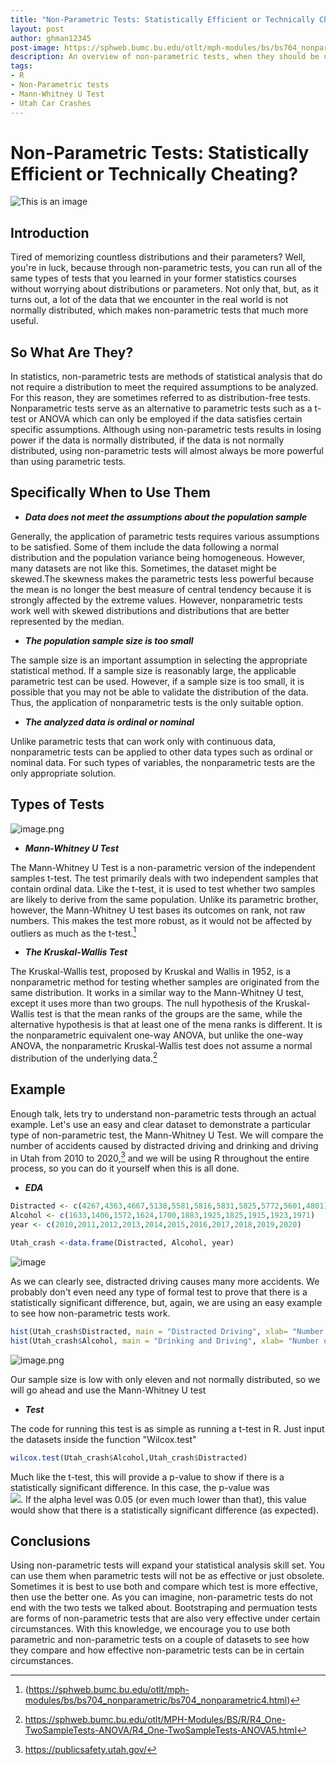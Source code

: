 ```yaml
---
title: "Non-Parametric Tests: Statistically Efficient or Technically Cheating?"
layout: post
author: ghman12345
post-image: https://sphweb.bumc.bu.edu/otlt/mph-modules/bs/bs704_nonparametric/Nonparametric%20Wordle.png
description: An overview of non-parametric tests, when they should be used, what forms they come in, and how to use them
tags:
- R
- Non-Parametric tests
- Mann-Whitney U Test
- Utah Car Crashes
---
```


# Non-Parametric Tests: Statistically Efficient or Technically Cheating?
![This is an image](https://i.ibb.co/xLgsGZV/Frank-Wilcoxon.png)
## Introduction
Tired of memorizing countless distributions and their parameters? Well, you're in luck, because through non-parametric tests, you can run all of the same types of tests that you learned in your former statistics courses without worrying about distributions or parameters. Not only that, but, as it turns out, a lot of the data that we encounter in the real world is not normally distributed, which makes non-parametric tests that much more useful.
## So What Are They?
In statistics, non-parametric tests are methods of statistical analysis that do not require a distribution to meet the required assumptions to be analyzed. For this reason, they are sometimes referred to as distribution-free tests. Nonparametric tests serve as an alternative to parametric tests such as a t-test or ANOVA which can only be employed if the data satisfies certain specific assumptions. Although using non-parametric tests results in losing power if the data is normally distributed, if the data is not normally distributed, using non-parametric tests will almost always be more powerful than using parametric tests.
## Specifically When to Use Them
- ***Data does not meet the assumptions about the population sample***

Generally, the application of parametric tests requires various assumptions to be satisfied. Some of them include the data following a normal distribution and the population variance being homogeneous. However, many datasets are not like this. Sometimes, the dataset might be skewed.The skewness makes the parametric tests less powerful because the mean is no longer the best measure of central tendency because it is strongly affected by the extreme values. However, nonparametric tests work well with skewed distributions and distributions that are better represented by the median.

- ***The population sample size is too small***

The sample size is an important assumption in selecting the appropriate statistical method. If a sample size is reasonably large, the applicable parametric test can be used. However, if a sample size is too small, it is possible that you may not be able to validate the distribution of the data. Thus, the application of nonparametric tests is the only suitable option.

- ***The analyzed data is ordinal or nominal***

Unlike parametric tests that can work only with continuous data, nonparametric tests can be applied to other data types such as ordinal or nominal data. For such types of variables, the nonparametric tests are the only appropriate solution.
## Types of Tests

![image.png](https://cdn.corporatefinanceinstitute.com/assets/nonparametric-tests.png)

 - ***Mann-Whitney U Test***

The Mann-Whitney U Test is a non-parametric version of the independent samples t-test. The test primarily deals with two independent samples that contain ordinal data. Like the t-test, it is used to test whether two samples are likely to derive from the same population. Unlike its parametric brother, however, the Mann-Whitney U test bases its outcomes on rank, not raw numbers. This makes the test more robust, as it would not be affected by outliers as much as the t-test.[^1]
[^1]: (https://sphweb.bumc.bu.edu/otlt/mph-modules/bs/bs704_nonparametric/bs704_nonparametric4.html)

- ***The Kruskal-Wallis Test***

The Kruskal-Wallis test, proposed by Kruskal and Wallis in 1952, is a nonparametric method for testing whether samples are originated from the same distribution. It works in a similar way to the Mann-Whitney U test, except it uses more than two groups. The null hypothesis of the Kruskal-Wallis test is that the mean ranks of the groups are the same, while the alternative hypothesis is that at least one of the mena ranks is different. It is the nonparametric equivalent one-way ANOVA, but unlike the one-way ANOVA, the nonparametric Kruskal-Wallis test does not assume a normal distribution of the underlying data.[^2]
[^2]:https://sphweb.bumc.bu.edu/otlt/MPH-Modules/BS/R/R4_One-TwoSampleTests-ANOVA/R4_One-TwoSampleTests-ANOVA5.html

## Example

Enough talk, lets try to understand non-parametric tests through an actual example. Let's use an easy and clear dataset to demonstrate a particular type of non-parametric test, the Mann-Whitney U Test. We will compare the number of accidents caused by distracted driving and drinking and driving in Utah from 2010 to 2020,[^3] and we will be using R throughout the entire process, so you can do it yourself when this is all done.
[^3]:https://publicsafety.utah.gov/

- ***EDA***
```r
Distracted <- c(4267,4363,4667,5138,5581,5816,5831,5825,5772,5601,4801)
Alcohol <- c(1633,1406,1572,1624,1700,1883,1925,1825,1915,1923,1971)
year <- c(2010,2011,2012,2013,2014,2015,2016,2017,2018,2019,2020)

Utah_crash <-data.frame(Distracted, Alcohol, year)
```
![image](https://i.ibb.co/58bzRTj/EDA.jpg)

As we can clearly see, distracted driving causes many more accidents. We probably don't even need any type of formal test to prove that there is a statistically significant difference, but, again, we are using an easy example to see how non-parametric tests work.

```r
hist(Utah_crash$Distracted, main = "Distracted Driving", xlab= "Number of Crashes")
hist(Utah_crash$Alcohol, main = "Drinking and Driving", xlab= "Number of Crashes")
```

![image.png](https://i.ibb.co/LC5bX7Q/Histograms.jpg)

Our sample size is low with only eleven and not normally distributed, so we will go ahead and use the Mann-Whitney U test

- ***Test***

The code for running this test is as simple as running a t-test in R. Just input the datasets inside the function "Wilcox.test"
```r
wilcox.test(Utah_crash$Alcohol,Utah_crash$Distracted)
```

Much like the t-test, this will provide a p-value to show if there is a statistically significant difference. In this case, the p-value was   
<img src="https://render.githubusercontent.com/render/math?math=2.8351422*10^{-6}">. If the alpha level was 0.05 (or even much lower than that),
this value would show that there is a statistically significant difference (as expected).

## Conclusions
Using non-parametric tests will expand your statistical analysis skill set.
You can use them when parametric tests will not be as effective or just obsolete.
Sometimes it is best to use both and compare which test is more effective, then use the better one. As you can imagine,
non-parametric tests do not end with the two tests we talked about. Bootstraping and permuation tests are forms of
non-parametric tests that are also very effective under certain circumstances.
With this knowledge, we encourage you to use both parametric and non-parametric tests on a couple of datasets to see how
they compare and how effective non-parametric tests can be in certain circumstances.
